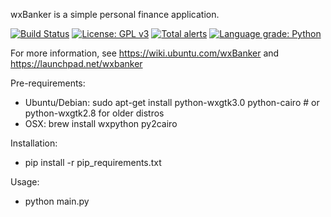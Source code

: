 wxBanker is a simple personal finance application.

[![Build Status](https://travis-ci.org/mrooney/wxbanker.png?branch=master)](https://travis-ci.org/mrooney/wxbanker) [![License: GPL v3](https://img.shields.io/badge/License-GPL%20v3-blue.svg)](http://www.gnu.org/licenses/gpl-3.0) [![Total alerts](https://img.shields.io/lgtm/alerts/g/mrooney/wxbanker.svg?logo=lgtm&logoWidth=18)](https://lgtm.com/projects/g/mrooney/wxbanker/alerts/) [![Language grade: Python](https://img.shields.io/lgtm/grade/python/g/mrooney/wxbanker.svg?logo=lgtm&logoWidth=18)](https://lgtm.com/projects/g/mrooney/wxbanker/context:python)

For more information, see https://wiki.ubuntu.com/wxBanker and
https://launchpad.net/wxbanker

Pre-requirements:
 * Ubuntu/Debian: sudo apt-get install python-wxgtk3.0 python-cairo # or python-wxgtk2.8 for older distros
 * OSX: brew install wxpython py2cairo

Installation:
 * pip install -r pip_requirements.txt

Usage:
 * python main.py
